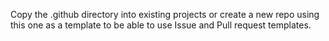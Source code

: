 Copy the .github directory into existing projects or create a new repo using this one as a template to be able to use Issue and Pull request templates.
